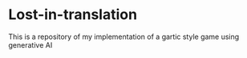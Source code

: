 # Lost-in-translation
This is a repository of my implementation of a gartic style game using generative AI

